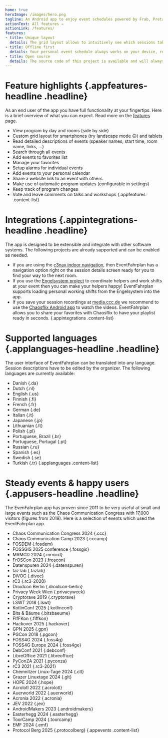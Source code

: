 ```yaml
---
home: true
heroImage: /images/hero.png
tagline: An Android app to enjoy event schedules powered by Frab, Pretalx or Wafer.
actionText: All features →
actionLink: /features/
features:
- title: Unique layout
  details: The grid layout allows to intuitively see which sessions take place in parallel or overlap.
- title: Offline first
  details: Your personal event schedule always works on your device, regardless of your connection status.
- title: Open source
  details: The source code of this project is available and will always be accessible for you in the future.
---
```


# Feature highlights {.appfeatures-headline .headline}
As an end user of the app you have full functionality at your fingertips. Here is a brief overview of what you can expect. Read more on the [features](features) page.
* View program by day and rooms (side by side)
* Custom grid layout for smartphones (try landscape mode 🙃) and tablets
* Read detailed descriptions of events (speaker names, start time, room name, links, ...)
* Search through all events
* Add events to favorites list
* Manage your favorites
* Setup alarms for individual events
* Add events to your personal calendar
* Share a website link to an event with others
* Make use of automatic program updates (configurable in settings)
* Keep track of program changes
* Vote and leave comments on talks and workshops
{.appfeatures .content-list}

# Integrations {.appintegrations-headline .headline}
The app is designed to be extensible and integrate with other software systems. The following projects are already supported and can be enabled as needed.
* If you are using the [c3nav indoor navigation](https://c3nav.de), then EventFahrplan has a navigation option right on the session details screen ready for you to find your way to the next room.
* If you use the [Engelsystem project](https://engelsystem.de) to coordinate helpers and work shifts at your event then you can make your helpers happy! EventFahrplan supports loading personal working shifts from the Engelsystem into the app.
* If you save your session recordings at [media.ccc.de](http://media.ccc.de) we recommend to use the [Chaosflix Android app](https://github.com/NiciDieNase/chaosflix) to watch the videos. EventFahrplan allows you to share your favorites with Chaosflix to have your playlist ready in seconds.
{.appintegrations .content-list}

# Supported languages {.applanguages-headline .headline}
The user interface of EventFahrplan can be translated into any language. Session descriptions have to be edited by the organizer. The following languages are currently available:
* Danish {.da}
* Dutch {.nl}
* English {.us}
* Finnish {.fi}
* French {.fr}
* German {.de}
* Italian {.it}
* Japanese {.jp}
* Lithuanian {.lt}
* Polish {.pl}
* Portuguese, Brazil {.br}
* Portuguese, Portugal {.pt}
* Russian {.ru}
* Spanish {.es}
* Swedish {.se}
* Turkish {.tr}
{.applanguages .content-list}

# Steady events & happy users {.appusers-headline .headline}
The EvenFahrplan app has proven since 2011 to be very useful at small and large events such as the Chaos Communication Congress with 17,000 visitors (figures from 2019). Here is a selection of events which used the EventFahrplan app.
* Chaos Communication Congress 2024 {.ccc}
* Chaos Communication Camp 2023 {.cccamp}
* FOSDEM {.fosdem}
* FOSSGIS 2025 conference {.fossgis}
* MRMCD 2024 {.mrmcd}
* FrOSCon 2023 {.froscon}
* Datenspuren 2024 {.datenspuren}
* taz lab {.tazlab}
* DiVOC {.divoc}
* rC3 {.rc3-2020}
* Droidcon Berlin {.droidcon-berlin}
* Privacy Week Wien {.privacyweek}
* Cryptorave 2019 {.cryptorave}
* LSWT 2018 {.lswt}
* KotlinConf 2025 {.kotlinconf}
* Bits & Bäume {.bitsbaeume}
* FIfFKon {.fiffkon}
* Hackover 2025 {.hackover}
* GPN 2025 {.gpn}
* PGCon 2018 {.pgcon}
* FOSS4G 2024 {.foss4g}
* FOSS4G Europe 2024 {.foss4ge}
* DebConf 2021 {.debconf}
* LibreOffice 2021 {.libreoffice}
* PyConZA 2021 {.pyconza}
* rC3 2021 {.rc3-2021}
* Chemnitzer Linux-Tage 2024 {.clt}
* Grazer Linuxtage 2024 {.glt}
* HOPE 2024 {.hope}
* Acrolotl 2022 {.acrolotl}
* Auerworld 2022 {.auerworld}
* Acronia 2022 {.acronia}
* JEV 2022 {.jev}
* AndroidMakers 2023 {.androidmakers}
* Easterhegg 2024 {.easterhegg}
* ToorCamp 2024 {.toorcamp}
* EMF 2024 {.emf}
* Protocol Berg 2025 {.protocolberg}
{.appevents .content-list}

<CommonFooter />
